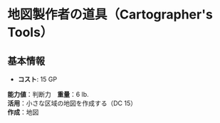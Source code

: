 # 地図製作者の道具（Cartographer's Tools）

## 基本情報
- **コスト**: 15 GP

**能力値**：判断力　**重量**：6 lb.    
**活用**：小さな区域の地図を作成する（DC 15）    
**作成**：地図  
